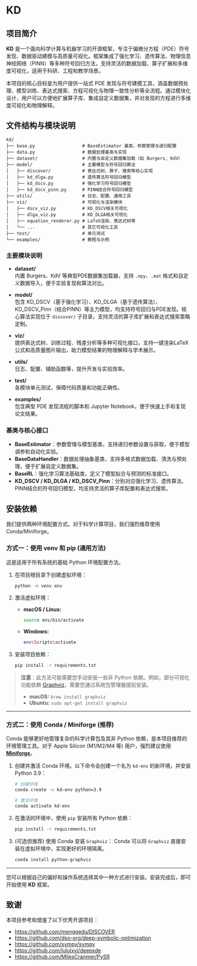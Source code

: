 
# KD

## 项目简介

**KD** 是一个面向科学计算与机器学习的开源框架，专注于偏微分方程（PDE）符号发现、数据驱动建模与高质量可视化。框架集成了强化学习、遗传算法、物理信息神经网络（PINN）等多种符号回归方法，支持灵活的数据加载、算子扩展和多维度可视化，适用于科研、工程和教学场景。

本项目的核心目标是为用户提供一站式 PDE 发现与符号建模工具，涵盖数据预处理、模型训练、表达式搜索、方程可视化与物理一致性分析等全流程。通过模块化设计，用户可以方便地扩展算子库、集成自定义数据集，并对发现的方程进行多维度可视化和物理解释。

## 文件结构与模块说明

```
kd/
├── base.py                  # BaseEstimator 基类，参数管理与递归配置
├── data.py                  # 数据处理基类与实现
├── dataset/                 # 内置与自定义数据集加载（如 Burgers, KdV）
├── model/                   # 主要模型与符号回归算法
│   ├── discover/            # 表达式树、算子、搜索等核心实现
│   ├── kd_dlga.py           # 遗传算法符号回归模型
│   ├── kd_dscv.py           # 强化学习符号回归模型
│   ├── kd_dscv_pinn.py      # PINN结合符号回归模型
├── utils/                   # 日志、配置、通用工具
├── viz/                     # 可视化与渲染模块
│   ├── dscv_viz.py          # KD_DSCV相关可视化
│   ├── dlga_viz.py          # KD_DLGA相关可视化
│   ├── equation_renderer.py # LaTeX渲染、表达式树等
│   └── ...                  # 其它可视化工具
├── test/                    # 单元测试
└── examples/                # 教程与示例
```

### 主要模块说明

- **dataset/**  
  内置 Burgers、KdV 等典型PDE数据集加载器，支持 `.npy`、`.mat` 格式和自定义数据导入，便于实验复现和算法对比。

- **model/**  
  包含 KD_DSCV（基于强化学习）、KD_DLGA（基于遗传算法）、KD_DSCV_Pinn（结合PINN）等主力模型，均支持符号回归与PDE发现。核心算法实现位于 `discover/` 子目录，支持灵活的算子库扩展和表达式搜索策略定制。

- **viz/**  
  提供表达式树、训练过程、残差分析等多种可视化接口，支持一键渲染LaTeX公式和高质量图片输出，助力模型结果的物理解释与学术展示。

- **utils/**  
  日志、配置、辅助函数等，提升开发与实验效率。

- **test/**  
  各模块单元测试，保障代码质量和功能正确性。

- **examples/**  
  包含典型 PDE 发现流程的脚本和 Jupyter Notebook，便于快速上手和复现论文结果。

### 基类与核心接口

- **BaseEstimator**：参数管理与模型基类，支持递归参数设置与获取，便于模型调参和自动化实验。
- **BaseDataHandler**：数据处理抽象基类，支持多格式数据加载、清洗与预处理，便于扩展自定义数据集。
- **BaseRL**：强化学习算法基础类，定义了模型拟合与预测的标准接口。
- **KD_DSCV / KD_DLGA / KD_DSCV_Pinn**：分别对应强化学习、遗传算法、PINN结合的符号回归模型，均支持灵活的算子库配置和表达式搜索。

## 安装依赖

我们提供两种环境配置方式。对于科学计算项目，我们强烈推荐使用 Conda/Miniforge。

### 方式一：使用 venv 和 pip (通用方法)

这是适用于所有系统的基础 Python 环境配置方法。

1.  在项目根目录下创建虚拟环境：
    ```bash
    python -m venv env
    ```

2.  激活虚拟环境：
    * **macOS / Linux:**
        ```bash
        source env/bin/activate
        ```
    * **Windows:**
        ```bash
        env\Scripts\activate
        ```

3.  安装项目依赖：
    ```bash
    pip install -r requirements.txt
    ```

> **注意**：此方法可能需要您手动安装一些非 Python 依赖。例如，部分可视化功能依赖 [Graphviz](https://graphviz.gitlab.io/)，需要您通过系统包管理器提前安装。
>
> * **macOS:** `brew install graphviz`
> * **Ubuntu:** `sudo apt-get install graphviz`

---

### 方式二：使用 Conda / Miniforge (推荐)

Conda 能够更好地管理复杂的科学计算包及其非 Python 依赖，是本项目推荐的环境管理工具。对于 Apple Silicon (M1/M2/M4 等) 用户，强烈建议使用 [**Miniforge**](https://github.com/conda-forge/miniforge)。

1.  创建并激活 Conda 环境。以下命令会创建一个名为 `kd-env` 的新环境，并安装 Python 3.9：
    ```bash
    # 创建环境
    conda create -n kd-env python=3.9

    # 激活环境
    conda activate kd-env
    ```

2.  在激活的环境中，使用 `pip` 安装所有 Python 依赖：
    ```bash
    pip install -r requirements.txt
    ```

3.  (可选但推荐) 使用 Conda 安装 `Graphviz`：
    Conda 可以将 `Graphviz` 直接安装在虚拟环境中，实现更好的环境隔离。
    ```bash
    conda install python-graphviz
    ```

---

您可以根据自己的偏好和操作系统选择其中一种方式进行安装。安装完成后，即可开始使用 **KD** 框架。

## 致谢

本项目参考和借鉴了以下优秀开源项目：
- https://github.com/menggedu/DISCOVER
- https://github.com/dso-org/deep-symbolic-optimization
- https://github.com/sympy/sympy
- https://github.com/lululxvi/deepxde
- https://github.com/MilesCranmer/PySR

